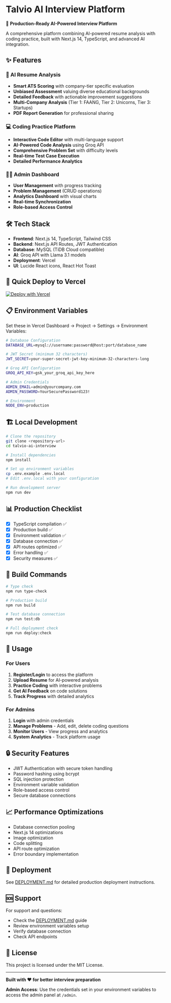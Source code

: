 # Talvio AI Interview Platform

🚀 **Production-Ready AI-Powered Interview Platform**

A comprehensive platform combining AI-powered resume analysis with coding practice, built with Next.js 14, TypeScript, and advanced AI integration.

## ✨ Features

### 🎯 AI Resume Analysis
- **Smart ATS Scoring** with company-tier specific evaluation
- **Unbiased Assessment** valuing diverse educational backgrounds
- **Detailed Feedback** with actionable improvement suggestions
- **Multi-Company Analysis** (Tier 1: FAANG, Tier 2: Unicorns, Tier 3: Startups)
- **PDF Report Generation** for professional sharing

### 💻 Coding Practice Platform
- **Interactive Code Editor** with multi-language support
- **AI-Powered Code Analysis** using Groq API
- **Comprehensive Problem Set** with difficulty levels
- **Real-time Test Case Execution**
- **Detailed Performance Analytics**

### 👨💼 Admin Dashboard
- **User Management** with progress tracking
- **Problem Management** (CRUD operations)
- **Analytics Dashboard** with visual charts
- **Real-time Synchronization**
- **Role-based Access Control**

## 🛠️ Tech Stack

- **Frontend**: Next.js 14, TypeScript, Tailwind CSS
- **Backend**: Next.js API Routes, JWT Authentication
- **Database**: MySQL (TiDB Cloud compatible)
- **AI**: Groq API with Llama 3.1 models
- **Deployment**: Vercel
- **UI**: Lucide React icons, React Hot Toast

## 🚀 Quick Deploy to Vercel

[![Deploy with Vercel](https://vercel.com/button)](https://vercel.com/new/clone?repository-url=https://github.com/your-username/talvio-ai-interview)

## 📋 Environment Variables

Set these in Vercel Dashboard → Project → Settings → Environment Variables:

```bash
# Database Configuration
DATABASE_URL=mysql://username:password@host:port/database_name

# JWT Secret (minimum 32 characters)
JWT_SECRET=your-super-secret-jwt-key-minimum-32-characters-long

# Groq API Configuration
GROQ_API_KEY=gsk_your_groq_api_key_here

# Admin Credentials
ADMIN_EMAIL=admin@yourcompany.com
ADMIN_PASSWORD=YourSecurePassword123!

# Environment
NODE_ENV=production
```

## 🏗️ Local Development

```bash
# Clone the repository
git clone <repository-url>
cd talvio-ai-interview

# Install dependencies
npm install

# Set up environment variables
cp .env.example .env.local
# Edit .env.local with your configuration

# Run development server
npm run dev
```

## 📊 Production Checklist

- [x] TypeScript compilation ✅
- [x] Production build ✅
- [x] Environment validation ✅
- [x] Database connection ✅
- [x] API routes optimized ✅
- [x] Error handling ✅
- [x] Security measures ✅

## 🔧 Build Commands

```bash
# Type check
npm run type-check

# Production build
npm run build

# Test database connection
npm run test:db

# Full deployment check
npm run deploy:check
```

## 📱 Usage

### For Users
1. **Register/Login** to access the platform
2. **Upload Resume** for AI-powered analysis
3. **Practice Coding** with interactive problems
4. **Get AI Feedback** on code solutions
5. **Track Progress** with detailed analytics

### For Admins
1. **Login** with admin credentials
2. **Manage Problems** - Add, edit, delete coding questions
3. **Monitor Users** - View progress and analytics
4. **System Analytics** - Track platform usage

## 🔒 Security Features

- JWT Authentication with secure token handling
- Password hashing using bcrypt
- SQL injection protection
- Environment variable validation
- Role-based access control
- Secure database connections

## 📈 Performance Optimizations

- Database connection pooling
- Next.js 14 optimizations
- Image optimization
- Code splitting
- API route optimization
- Error boundary implementation

## 🚀 Deployment

See [DEPLOYMENT.md](./DEPLOYMENT.md) for detailed production deployment instructions.

## 🆘 Support

For support and questions:
- Check the [DEPLOYMENT.md](./DEPLOYMENT.md) guide
- Review environment variables setup
- Verify database connection
- Check API endpoints

## 📝 License

This project is licensed under the MIT License.

---

**Built with ❤️ for better interview preparation**

**Admin Access**: Use the credentials set in your environment variables to access the admin panel at `/admin`.